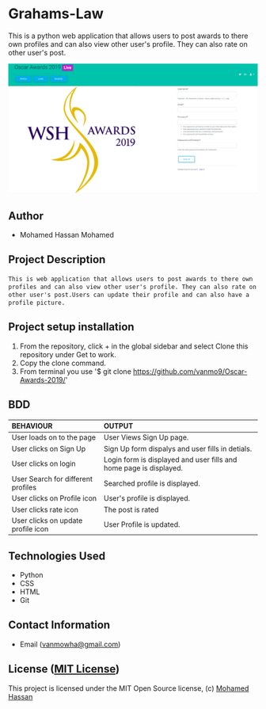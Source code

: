 # Grahams-Law

This is a python web application that allows users to post awards to there own profiles and can also view other user's profile. They can also rate on other user's post. 


![Screenshot](awards.png)

## Author 

*   Mohamed Hassan Mohamed

## Project Description

    This is web application that allows users to post awards to there own profiles and can also view other user's profile. They can also rate on other user's post.Users can update their profile and can also have a profile picture.
## Project setup  installation

1.  From the repository, click + in the global sidebar and select Clone this repository under Get to work.
2.  Copy the clone command.
3.  From terminal you use
    '$ git clone <https://github.com/vanmo9/Oscar-Awards-2019/>'

   
## BDD  
 
| BEHAVIOUR | OUTPUT|
|:------------------|:-----------|
| User loads on to the page  |  User Views Sign Up page. |
| User clicks on Sign Up  | Sign Up form dispalys and user fills in detials. |
| User clicks on login  | Login form is displayed and user fills and home page is displayed.  | 
| User Search for different profiles | Searched profile is displayed. |
| User clicks on Profile icon  |  User's profile is displayed. |
| User clicks rate icon  |  The post is rated |
| User clicks on update profile icon  |  User Profile is updated. | 


## Technologies Used 

* Python
* CSS
* HTML
* Git  


## Contact Information  

* Email (vanmowha@gmail.com) 


## License ([MIT License]( ))
This project is licensed under the MIT Open Source license, (c) [Mohamed Hassan]( )